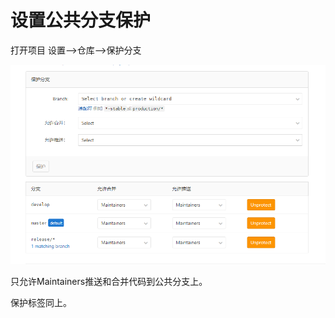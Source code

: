 # 设置公共分支保护

打开项目 设置-->仓库-->保护分支

![](./../../img/gitlab/protected_branch.jpg)

只允许Maintainers推送和合并代码到公共分支上。

保护标签同上。
